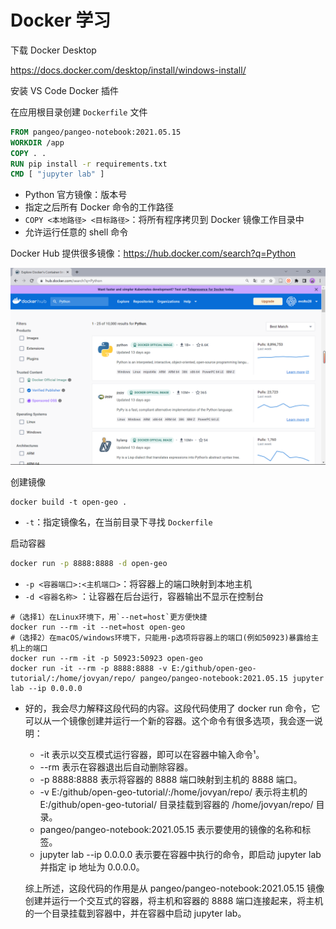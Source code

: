 # Docker 学习



下载 Docker Desktop

https://docs.docker.com/desktop/install/windows-install/



安装 VS Code Docker 插件



在应用根目录创建 `Dockerfile` 文件

```dockerfile
FROM pangeo/pangeo-notebook:2021.05.15
WORKDIR /app
COPY . .
RUN pip install -r requirements.txt
CMD [ "jupyter lab" ]
```

- Python 官方镜像：版本号
- 指定之后所有 Docker 命令的工作路径
- `COPY <本地路径> <目标路径>`：将所有程序拷贝到 Docker 镜像工作目录中
- 允许运行任意的 shell 命令

Docker Hub 提供很多镜像：https://hub.docker.com/search?q=Python

![image-20230426144654613](./img/image-20230426144654613.png)



创建镜像

```
docker build -t open-geo .
```

- `-t`：指定镜像名，在当前目录下寻找 `Dockerfile`



启动容器

```sh
docker run -p 8888:8888 -d open-geo
```

- `-p <容器端口>:<主机端口>`：将容器上的端口映射到本地主机
- `-d <容器名称>` ：让容器在后台运行，容器输出不显示在控制台



```
#（选择1）在Linux环境下，用`--net=host`更方便快捷
docker run --rm -it --net=host open-geo
#（选择2）在macOS/windows环境下，只能用-p选项将容器上的端口(例如50923)暴露给主机上的端口
docker run --rm -it -p 50923:50923 open-geo
docker run -it --rm -p 8888:8888 -v E:/github/open-geo-tutorial/:/home/jovyan/repo/ pangeo/pangeo-notebook:2021.05.15 jupyter lab --ip 0.0.0.0
```

- 好的，我会尽力解释这段代码的内容。这段代码使用了 docker run 命令，它可以从一个镜像创建并运行一个新的容器。这个命令有很多选项，我会逐一说明：

  - -it 表示以交互模式运行容器，即可以在容器中输入命令¹。
  - --rm 表示在容器退出后自动删除容器。
  - -p 8888:8888 表示将容器的 8888 端口映射到主机的 8888 端口。
  - -v E:/github/open-geo-tutorial/:/home/jovyan/repo/ 表示将主机的 E:/github/open-geo-tutorial/ 目录挂载到容器的 /home/jovyan/repo/ 目录。
  - pangeo/pangeo-notebook:2021.05.15 表示要使用的镜像的名称和标签。
  - jupyter lab --ip 0.0.0.0 表示要在容器中执行的命令，即启动 jupyter lab 并指定 ip 地址为 0.0.0.0。

  综上所述，这段代码的作用是从 pangeo/pangeo-notebook:2021.05.15 镜像创建并运行一个交互式的容器，将主机和容器的 8888 端口连接起来，将主机的一个目录挂载到容器中，并在容器中启动 jupyter lab。
